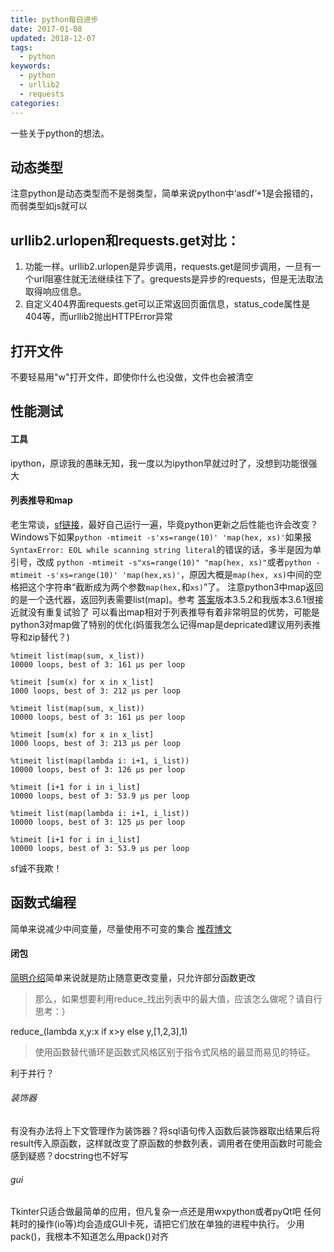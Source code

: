 ```yaml
---
title: python每日进步
date: 2017-01-08
updated: 2018-12-07
tags:
  - python
keywords:
  - python
  - urllib2
  - requests
categories:
---
```

一些关于python的想法。
<!-- more -->
## 动态类型
注意python是动态类型而不是弱类型，简单来说python中‘asdf’+1是会报错的，而弱类型如js就可以
## urllib2.urlopen和requests.get对比：
   1. 功能一样。urllib2.urlopen是异步调用，requests.get是同步调用，一旦有一个url阻塞住就无法继续往下了。grequests是异步的requests，但是无法取法取得响应信息。
   2. 自定义404界面requests.get可以正常返回页面信息，status_code属性是404等，而urllib2抛出HTTPError异常

## 打开文件
不要轻易用"w"打开文件，即使你什么也没做，文件也会被清空

## 性能测试
#### 工具
ipython，原谅我的愚昧无知，我一度以为ipython早就过时了，没想到功能很强大
#### 列表推导和map
老生常谈，[sf链接](https://stackoverflow.com/questions/1247486/python-list-comprehension-vs-map)，最好自己运行一遍，毕竟python更新之后性能也许会改变？Windows下如果` python -mtimeit -s'xs=range(10)' 'map(hex, xs)' `如果报`SyntaxError: EOL while scanning string literal`的错误的话，多半是因为单引号，改成
` python -mtimeit -s"xs=range(10)" "map(hex, xs)" `或者` python -mtimeit -s'xs=range(10)' 'map(hex,xs)' `，原因大概是`map(hex, xs)`中间的空格把这个字符串“截断成为两个参数`map(hex,`和` xs) `”了。
注意python3中map返回的是一个迭代器，返回列表需要list(map)。参考
[答案](https://stackoverflow.com/a/40948713/8131108)版本3.5.2和我版本3.6.1很接近就没有重复试验了
可以看出map相对于列表推导有着非常明显的优势，可能是python3对map做了特别的优化(妈蛋我怎么记得map是depricated建议用列表推导和zip替代？)
```ipython
%timeit list(map(sum, x_list))
10000 loops, best of 3: 161 µs per loop

%timeit [sum(x) for x in x_list]
1000 loops, best of 3: 212 µs per loop

%timeit list(map(sum, x_list))
10000 loops, best of 3: 161 µs per loop

%timeit [sum(x) for x in x_list]
1000 loops, best of 3: 213 µs per loop
```

```ipython
%timeit list(map(lambda i: i+1, i_list))
10000 loops, best of 3: 126 µs per loop

%timeit [i+1 for i in i_list]
10000 loops, best of 3: 53.9 µs per loop

%timeit list(map(lambda i: i+1, i_list))
10000 loops, best of 3: 125 µs per loop

%timeit [i+1 for i in i_list]
10000 loops, best of 3: 53.9 µs per loop
```
sf诚不我欺！
## 函数式编程
简单来说减少中间变量，尽量使用不可变的集合
[推荐博文](http://www.cnblogs.com/huxi/archive/2011/06/18/2084316.html)
#### 闭包
[简明介绍](https://zhuanlan.zhihu.com/p/22486908?refer=study-fe)简单来说就是防止随意更改变量，只允许部分函数更改
> 那么，如果想要利用reduce_找出列表中的最大值，应该怎么做呢？请自行思考：）

reduce_(lambda x,y:x if x>y else y,[1,2,3],1)
> 使用函数替代循环是函数式风格区别于指令式风格的最显而易见的特征。

利于并行？
###### 装饰器
有没有办法将上下文管理作为装饰器？将sql语句传入函数后装饰器取出结果后将result传入原函数，这样就改变了原函数的参数列表，调用者在使用函数时可能会感到疑惑？docstring也不好写

###### gui
Tkinter只适合做最简单的应用，但凡复杂一点还是用wxpython或者pyQt吧
任何耗时的操作(io等)均会造成GUI卡死，请把它们放在单独的进程中执行。
少用pack()，我根本不知道怎么用pack()对齐
